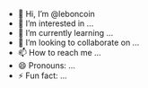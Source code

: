 - 👋 Hi, I’m @leboncoin
- 👀 I’m interested in ...
- 🌱 I’m currently learning ...
- 💞️ I’m looking to collaborate on ...
- 📫 How to reach me ...
- 😄 Pronouns: ...
- ⚡ Fun fact: ...

<!---
Leboncoin/Leboncoin is a ✨ special ✨ repository because its `README.md` (this file) appears on your GitHub profile.
You can click the Preview link to take a look at your changes.
--->
